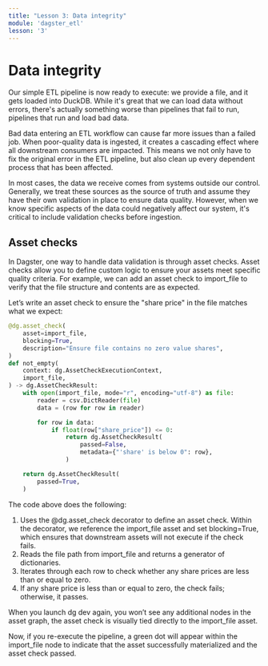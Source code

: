 ```yaml
---
title: "Lesson 3: Data integrity"
module: 'dagster_etl'
lesson: '3'
---
```


# Data integrity

Our simple ETL pipeline is now ready to execute: we provide a file, and it gets loaded into DuckDB. While it's great that we can load data without errors, there's actually something worse than pipelines that fail to run, pipelines that run and load bad data.

Bad data entering an ETL workflow can cause far more issues than a failed job. When poor-quality data is ingested, it creates a cascading effect where all downstream consumers are impacted. This means we not only have to fix the original error in the ETL pipeline, but also clean up every dependent process that has been affected.

In most cases, the data we receive comes from systems outside our control. Generally, we treat these sources as the source of truth and assume they have their own validation in place to ensure data quality. However, when we know specific aspects of the data could negatively affect our system, it's critical to include validation checks before ingestion.

## Asset checks

In Dagster, one way to handle data validation is through asset checks. Asset checks allow you to define custom logic to ensure your assets meet specific quality criteria. For example, we can add an asset check to import_file to verify that the file structure and contents are as expected.

Let’s write an asset check to ensure the "share price" in the file matches what we expect:

```python
@dg.asset_check(
    asset=import_file,
    blocking=True,
    description="Ensure file contains no zero value shares",
)
def not_empty(
    context: dg.AssetCheckExecutionContext,
    import_file,
) -> dg.AssetCheckResult:
    with open(import_file, mode="r", encoding="utf-8") as file:
        reader = csv.DictReader(file)
        data = (row for row in reader)

        for row in data:
            if float(row["share_price"]) <= 0:
                return dg.AssetCheckResult(
                    passed=False,
                    metadata={"'share' is below 0": row},
                )

    return dg.AssetCheckResult(
        passed=True,
    )
```

The code above does the following:

1. Uses the @dg.asset_check decorator to define an asset check. Within the decorator, we reference the import_file asset and set blocking=True, which ensures that downstream assets will not execute if the check fails.
2. Reads the file path from import_file and returns a generator of dictionaries.
3. Iterates through each row to check whether any share prices are less than or equal to zero.
4. If any share price is less than or equal to zero, the check fails; otherwise, it passes.

When you launch dg dev again, you won’t see any additional nodes in the asset graph, the asset check is visually tied directly to the import_file asset.

Now, if you re-execute the pipeline, a green dot will appear within the import_file node to indicate that the asset successfully materialized and the asset check passed.